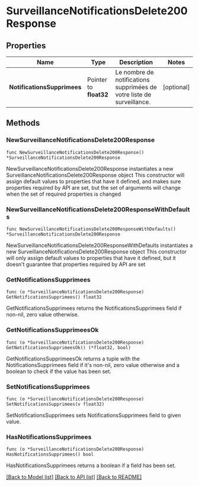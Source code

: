 # SurveillanceNotificationsDelete200Response

## Properties

Name | Type | Description | Notes
------------ | ------------- | ------------- | -------------
**NotificationsSupprimees** | Pointer to **float32** | Le nombre de notifications supprimées de votre liste de surveillance. | [optional] 

## Methods

### NewSurveillanceNotificationsDelete200Response

`func NewSurveillanceNotificationsDelete200Response() *SurveillanceNotificationsDelete200Response`

NewSurveillanceNotificationsDelete200Response instantiates a new SurveillanceNotificationsDelete200Response object
This constructor will assign default values to properties that have it defined,
and makes sure properties required by API are set, but the set of arguments
will change when the set of required properties is changed

### NewSurveillanceNotificationsDelete200ResponseWithDefaults

`func NewSurveillanceNotificationsDelete200ResponseWithDefaults() *SurveillanceNotificationsDelete200Response`

NewSurveillanceNotificationsDelete200ResponseWithDefaults instantiates a new SurveillanceNotificationsDelete200Response object
This constructor will only assign default values to properties that have it defined,
but it doesn't guarantee that properties required by API are set

### GetNotificationsSupprimees

`func (o *SurveillanceNotificationsDelete200Response) GetNotificationsSupprimees() float32`

GetNotificationsSupprimees returns the NotificationsSupprimees field if non-nil, zero value otherwise.

### GetNotificationsSupprimeesOk

`func (o *SurveillanceNotificationsDelete200Response) GetNotificationsSupprimeesOk() (*float32, bool)`

GetNotificationsSupprimeesOk returns a tuple with the NotificationsSupprimees field if it's non-nil, zero value otherwise
and a boolean to check if the value has been set.

### SetNotificationsSupprimees

`func (o *SurveillanceNotificationsDelete200Response) SetNotificationsSupprimees(v float32)`

SetNotificationsSupprimees sets NotificationsSupprimees field to given value.

### HasNotificationsSupprimees

`func (o *SurveillanceNotificationsDelete200Response) HasNotificationsSupprimees() bool`

HasNotificationsSupprimees returns a boolean if a field has been set.


[[Back to Model list]](../README.md#documentation-for-models) [[Back to API list]](../README.md#documentation-for-api-endpoints) [[Back to README]](../README.md)


